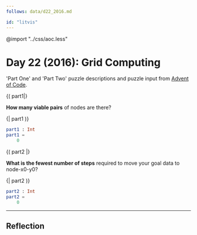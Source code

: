 ```yaml
---
follows: data/d22_2016.md

id: "litvis"
---
```


@import "../css/aoc.less"

# Day 22 (2016): Grid Computing

'Part One' and 'Part Two' puzzle descriptions and puzzle input from [Advent of Code](https://adventofcode.com/2016/day/22).

{( part1|}

**How many viable pairs** of nodes are there?

{| part1 )}

```elm {l r}
part1 : Int
part1 =
    0
```

{( part2 |}

**What is the fewest number of steps** required to move your goal data to node-x0-y0?

{| part2 )}

```elm {l r}
part2 : Int
part2 =
    0
```

---

## Reflection
